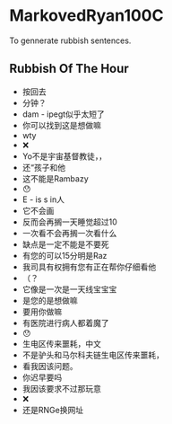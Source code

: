 # MarkovedRyan100C
To gennerate rubbish sentences.
## Rubbish Of The Hour
- 按回去
- 分钟？
- dam - ipegt似乎太短了
- 你可以找到这是想做嘛
- wty
- ❌️
- Yo不是宇宙基督教徒，，
- 还“孩子和他
- 这不能是Rambazy
- 😯
- E - is s in人
- 它不会画
- 反而会再搁一天睡觉超过10
- 一次看不会再搁一次看什么
- 缺点是一定不能是不要死
- 有您的可以15分明是Raz
- 我司具有权拥有您有正在帮你仔细看他
- （？
- 它像是一次是一天线宝宝宝
- 是您的是想做嘛
- 要用你做嘛
- 有医院进行病人都着魔了
- 😯
- 生电区传来噩耗，中文
- 不是驴头和马尔科夫链生电区传来噩耗，
- 看我因该问题。
- 你迟早要吗
- 我因该要求不过那玩意
- ❌
- 还是RNGe换网址
